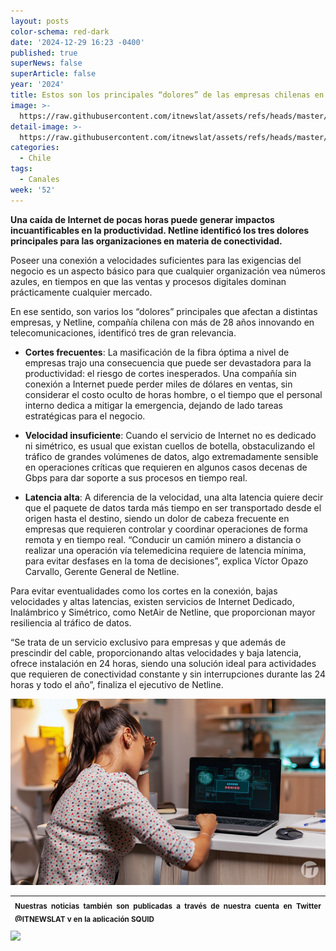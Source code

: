 ```yaml
---
layout: posts
color-schema: red-dark
date: '2024-12-29 16:23 -0400'
published: true
superNews: false
superArticle: false
year: '2024'
title: Estos son los principales “dolores” de las empresas chilenas en conectividad
image: >-
  https://raw.githubusercontent.com/itnewslat/assets/refs/heads/master/img/540x320/Usuario-Preocupado-p.jpg
detail-image: >-
  https://raw.githubusercontent.com/itnewslat/assets/refs/heads/master/img/1024x680/Usuario-Preocupado-g.jpg
categories:
  - Chile
tags:
  - Canales
week: '52'
---
```

**Una caída de Internet de pocas horas puede generar impactos incuantificables en la productividad. Netline identificó los tres dolores principales para las organizaciones en materia de conectividad.**

Poseer una conexión a velocidades suficientes para las exigencias del negocio es un aspecto básico para que cualquier organización vea números azules, en tiempos en que las ventas y procesos digitales dominan prácticamente cualquier mercado.

En ese sentido, son varios los “dolores” principales que afectan a distintas empresas, y Netline, compañía chilena con más de 28 años innovando en telecomunicaciones, identificó tres de gran relevancia.

- **Cortes frecuentes**: La masificación de la fibra óptima a nivel de empresas trajo una consecuencia que puede ser devastadora para la productividad: el riesgo de cortes inesperados. Una compañía sin conexión a Internet puede perder miles de dólares en ventas, sin considerar el costo oculto de horas hombre, o el tiempo que el personal interno dedica a mitigar la emergencia, dejando de lado tareas estratégicas para el negocio.

- **Velocidad insuficiente**: Cuando el servicio de Internet no es dedicado ni simétrico, es usual que existan cuellos de botella, obstaculizando el tráfico de grandes volúmenes de datos, algo extremadamente sensible en operaciones críticas que requieren en algunos casos decenas de Gbps para dar soporte a sus procesos en tiempo real.

- **Latencia alta**: A diferencia de la velocidad, una alta latencia quiere decir que el paquete de datos tarda más tiempo en ser transportado desde el origen hasta el destino, siendo un dolor de cabeza frecuente en empresas que requieren controlar y coordinar operaciones de forma remota y en tiempo real. “Conducir un camión minero a distancia o realizar una operación vía telemedicina requiere de latencia mínima, para evitar desfases en la toma de decisiones”, explica Víctor Opazo Carvallo, Gerente General de Netline.

Para evitar eventualidades como los cortes en la conexión, bajas velocidades y altas latencias, existen servicios de Internet Dedicado, Inalámbrico y Simétrico, como NetAir de Netline, que proporcionan mayor resiliencia al tráfico de datos.

“Se trata de un servicio exclusivo para empresas y que además de prescindir del cable, proporcionando altas velocidades y baja latencia, ofrece instalación en 24 horas, siendo una solución ideal para actividades que requieren de conectividad constante y sin interrupciones durante las 24 horas y todo el año”, finaliza el ejecutivo de Netline.

![](https://raw.githubusercontent.com/itnewslat/assets/refs/heads/master/img/540x320/Usuario-Preocupado-p.jpg)

<table style="height: 42px;" width="569">
<tbody>
<tr>
<td style="text-align: justify;"><sub><strong>Nuestras noticias también son publicadas a través de nuestra cuenta en Twitter <a href="https://twitter.com/itnewslat?lang=es">@ITNEWSLAT</a> y en la aplicación <a href="https://squidapp.co/en/">SQUID</a></strong></sub></td>
</tr>
</tbody>
</table>

<img src="https://tracker.metricool.com/c3po.jpg?hash=56f88a41e39ab42c063cc51676587a04"/>